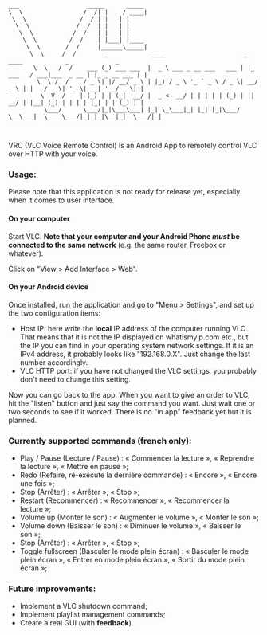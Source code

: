 ```
___                   _____      _____ 
\  \                 /  /| |    / ____|
 \  \               /  / | |   | |    
  \  \             /  /  | |   | | 
   \  \           /  /   | |   | | 
    \  \         /  /    | |___| |____ 
     \  \       /  /     |______\_____|
      \  \     /  /        _            ____                      _          ____            _             _ 
       \  \   /  /    ___ (_) ___ ___  |  _ \ ___ _ __ ___   ___ | |_ ___   / ___|___  _ __ | |_ _ __ ___ | |
        \  \ /  /    / _ \| |/ __/ _ \ | |_) / _ \ '_ ` _ \ / _ \| __/ _ \ | |   / _ \| '_ \| __| '__/ _ \| |
         \  V  /    | (_) | | (_|  __/ |  _ <  __/ | | | | | (_) | ||  __/ | |__| (_) | | | | |_| | | (_) | |
          \___/      \___/|_|\___\___| |_| \_\___|_| |_| |_|\___/ \__\___|  \____\___/|_| |_|\__|_|  \___/|_|

                      
```
    
VRC (VLC Voice Remote Control) is an Android App to remotely control VLC over HTTP with your voice.

### Usage:
Please note that this application is not ready for release yet, especially when it comes to user interface.

#### On your computer
Start VLC. **Note that your computer and your Android Phone *must* be connected to the same network** (e.g. the same router, Freebox or whatever).

Click on "View > Add Interface > Web".

#### On your Android device
Once installed, run the application and go to "Menu > Settings", and set up the two configuration items:
 * Host IP: here write the **local** IP address of the computer running VLC. That means that it is not the IP displayed on whatismyip.com etc., but the IP you can find in your operating system network settings. If it is an IPv4 address, it probably looks like "192.168.0.X". Just change the last number accordingly.
 * VLC HTTP port: if you have not changed the VLC settings, you probably don't need to change this setting.

Now you can go back to the app. When you want to give an order to VLC, hit the "listen" button and just say the command you want. Just wait one or two seconds to see if it worked. There is no "in app" feedback yet but it is planned.


### Currently supported commands (french only):
 * Play / Pause (Lecture / Pause) : « Commencer la lecture », « Reprendre la lecture », « Mettre en pause »;
 * Redo (Refaire, ré-exécute la dernière commande) : « Encore », « Encore une fois »;
 * Stop (Arrêter) : « Arrêter », « Stop »;
 * Restart (Recommencer) : « Recommencer », « Recommencer la lecture »;
 * Volume up (Monter le son) : « Augmenter le volume », « Monter le son »;
 * Volume down (Baisser le son) : « Diminuer le volume », « Baisser le son »;
 * Stop (Arrêter) : « Arrêter », « Stop »;
 * Toggle fullscreen (Basculer le mode plein écran) : « Basculer le mode plein écran », « Entrer en mode plein écran », « Sortir du mode plein écran »;

### Future improvements:
 * Implement a VLC shutdown command;
 * Implement playlist management commands;
 * Create a real GUI (with **feedback**).

